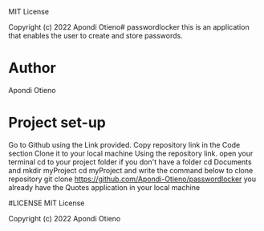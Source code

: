 MIT License

Copyright (c) 2022 Apondi Otieno# passwordlocker
this is an application that enables the user to create and store passwords. 

# Author
Apondi Otieno

# Project set-up
Go to Github using the Link provided.
Copy repository link in the Code section
Clone it to your local machine Using the repository link.
open your terminal
cd to your project folder
if you don't have a folder cd Documents and mkdir myProject
cd myProject and write the command below to clone repository
git clone https://github.com/Apondi-Otieno/passwordlocker
you already have the Quotes application in your local machine

#LICENSE
MIT License

Copyright (c) 2022 Apondi Otieno
